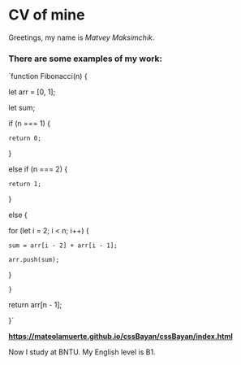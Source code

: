 # CV of mine
Greetings, my name is *Matvey Maksimchik*.
### There are some examples of my work:

`function Fibonacci(n) {

  let arr = [0, 1];
  
  let sum;
  
  if (n === 1) {
  
    return 0;
    
  }
  
  else if (n === 2) {
  
    return 1;
    
  }
  
  else {
  
  for (let i = 2; i < n; i++) {
  
    sum = arr[i - 2] + arr[i - 1];
    
    arr.push(sum);
    
  }
  
    }
    
  return arr[n - 1];
  
}`

**https://mateolamuerte.github.io/cssBayan/cssBayan/index.html**

Now I study at BNTU. My English level is B1.
